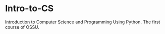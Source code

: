 # Intro-to-CS
Introduction to Computer Science and Programming Using Python. The first course of OSSU.
